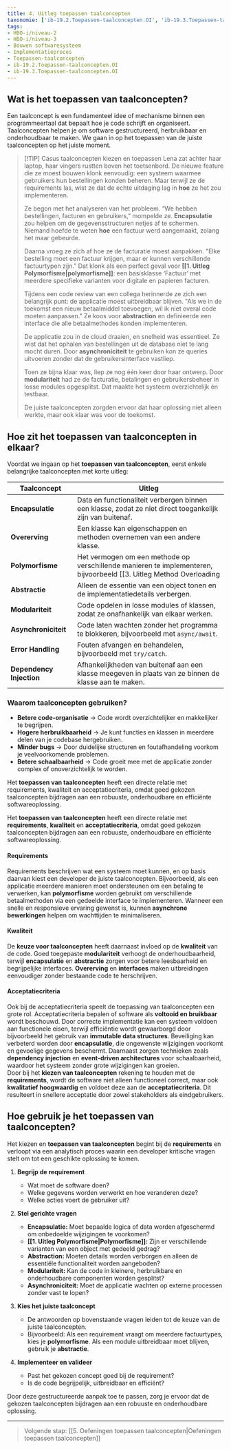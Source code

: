 ```yaml
---
title: 4. Uitleg toepassen taalconcepten
taxonomie: ['ib-19.2.Toepassen-taalconcepten.OI', 'ib-19.3.Toepassen-taalconcepten.OI']
tags:
- HBO-i/niveau-2
- HBO-i/niveau-3
- Bouwen softwaresysteem
- Implementatieproces
- Toepassen-taalconcepten
- ib-19.2.Toepassen-taalconcepten.OI
- ib-19.3.Toepassen-taalconcepten.OI
---
```


## Wat is het toepassen van taalconcepten?
Een taalconcept is een fundamenteel idee of mechanisme binnen een programmeertaal dat bepaalt hoe je code schrijft en organiseert. Taalconcepten helpen je om software gestructureerd, herbruikbaar en onderhoudbaar te maken. We gaan in op het toepassen van de juiste taalconcepten op het juiste moment.

> [!TIP] Casus taalconcepten kiezen en toepassen
> Lena zat achter haar laptop, haar vingers rustten boven het toetsenbord. De nieuwe feature die ze moest bouwen klonk eenvoudig: een systeem waarmee gebruikers hun bestellingen konden beheren. Maar terwijl ze de requirements las, wist ze dat de echte uitdaging lag in **hoe** ze het zou implementeren.  
>
> Ze begon met het analyseren van het probleem. “We hebben bestellingen, facturen en gebruikers,” mompelde ze. **Encapsulatie** zou helpen om de gegevensstructuren netjes af te schermen. Niemand hoefde te weten **hoe** een factuur werd aangemaakt, zolang het maar gebeurde.  
> 
> Daarna vroeg ze zich af hoe ze de facturatie moest aanpakken. "Elke bestelling moet een factuur krijgen, maar er kunnen verschillende factuurtypen zijn.” Dat klonk als een perfect geval voor **[[1. Uitleg Polymorfisme|polymorfisme]]**: een basisklasse ‘Factuur’ met meerdere specifieke varianten voor digitale en papieren facturen.  
> 
> Tijdens een code review van een collega herinnerde ze zich een belangrijk punt: de applicatie moest uitbreidbaar blijven. "Als we in de toekomst een nieuw betaalmiddel toevoegen, wil ik niet overal code moeten aanpassen." Ze koos voor **abstraction** en definieerde een interface die alle betaalmethodes konden implementeren.  
> 
> De applicatie zou in de cloud draaien, en snelheid was essentieel. Ze wist dat het ophalen van bestellingen uit de database niet te lang mocht duren. Door **asynchroniciteit** te gebruiken kon ze queries uitvoeren zonder dat de gebruikersinterface vastliep.  
> 
> Toen ze bijna klaar was, liep ze nog één keer door haar ontwerp. Door **modulariteit** had ze de facturatie, betalingen en gebruikersbeheer in losse modules opgesplitst. Dat maakte het systeem overzichtelijk én testbaar.  
> 
> De juiste taalconcepten zorgden ervoor dat haar oplossing niet alleen werkte, maar ook klaar was voor de toekomst.

## Hoe zit het toepassen van taalconcepten in elkaar?
Voordat we ingaan op het **toepassen van taalconcepten**, eerst enkele belangrijke taalconcepten met korte uitleg:

| **Taalconcept**          | **Uitleg**                                                                                                                                 |
| ------------------------ | ------------------------------------------------------------------------------------------------------------------------------------------ |
| **Encapsulatie**         | Data en functionaliteit verbergen binnen een klasse, zodat ze niet direct toegankelijk zijn van buitenaf.                                  |
| **Overerving**           | Een klasse kan eigenschappen en methoden overnemen van een andere klasse.                                                                  |
| **Polymorfisme**         | Het vermogen om een methode op verschillende manieren te implementeren, bijvoorbeeld [[3. Uitleg Method Overloading|method overloading]].  |
| **Abstractie**           | Alleen de essentie van een object tonen en de implementatiedetails verbergen.                                                              |
| **Modulariteit**         | Code opdelen in losse modules of klassen, zodat ze onafhankelijk van elkaar werken.                                                        |
| **Asynchroniciteit**     | Code laten wachten zonder het programma te blokkeren, bijvoorbeeld met `async/await`.                                                      |
| **Error Handling**       | Fouten afvangen en behandelen, bijvoorbeeld met `try/catch`.                                                                               |
| **Dependency Injection** | Afhankelijkheden van buitenaf aan een klasse meegeven in plaats van ze binnen de klasse aan te maken.                                      |

### Waarom taalconcepten gebruiken?
- **Betere code-organisatie** → Code wordt overzichtelijker en makkelijker te begrijpen.  
- **Hogere herbruikbaarheid** → Je kunt functies en klassen in meerdere delen van je codebase hergebruiken.  
- **Minder bugs** → Door duidelijke structuren en foutafhandeling voorkom je veelvoorkomende problemen.  
- **Betere schaalbaarheid** → Code groeit mee met de applicatie zonder complex of onoverzichtelijk te worden.  

Het **toepassen van taalconcepten** heeft een directe relatie met requirements, kwaliteit en acceptatiecriteria, omdat goed gekozen taalconcepten bijdragen aan een robuuste, onderhoudbare en efficiënte softwareoplossing.

Het **toepassen van taalconcepten** heeft een directe relatie met **requirements**, **kwaliteit** en **acceptatiecriteria**, omdat goed gekozen taalconcepten bijdragen aan een robuuste, onderhoudbare en efficiënte softwareoplossing. 

#### Requirements
Requirements beschrijven wat een systeem moet kunnen, en op basis daarvan kiest een developer de juiste taalconcepten. Bijvoorbeeld, als een applicatie meerdere manieren moet ondersteunen om een betaling te verwerken, kan **polymorfisme** worden gebruikt om verschillende betaalmethoden via een gedeelde interface te implementeren. Wanneer een snelle en responsieve ervaring gewenst is, kunnen **asynchrone bewerkingen** helpen om wachttijden te minimaliseren.  

#### Kwaliteit
De **keuze voor taalconcepten** heeft daarnaast invloed op de **kwaliteit** van de code. Goed toegepaste **modulariteit** verhoogt de onderhoudbaarheid, terwijl **encapsulatie** en **abstractie** zorgen voor betere leesbaarheid en begrijpelijke interfaces. **Overerving** en **interfaces** maken uitbreidingen eenvoudiger zonder bestaande code te herschrijven.  

#### Acceptatiecriteria
Ook bij de acceptatiecriteria speelt de toepassing van taalconcepten een grote rol. Acceptatiecriteria bepalen of software als **voltooid en bruikbaar** wordt beschouwd. Door correcte implementatie kan een systeem voldoen aan functionele eisen, terwijl efficiëntie wordt gewaarborgd door bijvoorbeeld het gebruik van **immutable data structures**. Beveiliging kan verbeterd worden door **encapsulatie**, die ongewenste wijzigingen voorkomt en gevoelige gegevens beschermt. Daarnaast zorgen technieken zoals **dependency injection** en **event-driven architectures** voor schaalbaarheid, waardoor het systeem zonder grote wijzigingen kan groeien.  
Door bij het **kiezen van taalconcepten** rekening te houden met de **requirements**, wordt de software niet alleen functioneel correct, maar ook **kwalitatief hoogwaardig** en voldoet deze aan de **acceptatiecriteria**. Dit resulteert in snellere acceptatie door zowel stakeholders als eindgebruikers.

## Hoe gebruik je het toepassen van taalconcepten?
Het kiezen en **toepassen van taalconcepten** begint bij de **requirements** en verloopt via een analytisch proces waarin een developer kritische vragen stelt om tot een geschikte oplossing te komen.  

1. **Begrijp de requirement**  
   - Wat moet de software doen?  
   - Welke gegevens worden verwerkt en hoe veranderen deze?  
   - Welke acties voert de gebruiker uit?  

2. **Stel gerichte vragen**  
   - **Encapsulatie:** Moet bepaalde logica of data worden afgeschermd om onbedoelde wijzigingen te voorkomen?  
   - **[[1. Uitleg Polymorfisme|Polymorfisme]]:** Zijn er verschillende varianten van een object met gedeeld gedrag?  
   - **Abstraction:** Moeten details worden verborgen en alleen de essentiële functionaliteit worden aangeboden?  
   - **Modulariteit:** Kan de code in kleinere, herbruikbare en onderhoudbare componenten worden gesplitst?  
   - **Asynchroniciteit:** Moet de applicatie wachten op externe processen zonder vast te lopen?  

3. **Kies het juiste taalconcept**  
   - De antwoorden op bovenstaande vragen leiden tot de keuze van de juiste taalconcepten.  
   - Bijvoorbeeld: Als een requirement vraagt om meerdere factuurtypes, kies je **polymorfisme**. Als een module uitbreidbaar moet blijven, gebruik je **abstractie**.  

4. **Implementeer en valideer**  
   - Past het gekozen concept goed bij de requirement?  
   - Is de code begrijpelijk, uitbreidbaar en efficiënt?  

Door deze gestructureerde aanpak toe te passen, zorg je ervoor dat de gekozen taalconcepten bijdragen aan een robuuste en onderhoudbare oplossing.

---

> Volgende stap: [[5. Oefeningen toepassen taalconcepten|Oefeningen toepassen taalconcepten]]

